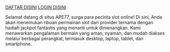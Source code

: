 [DAFTAR DISINI](https://selaluape77.com/)
[LOGIN DISINI](https://selaluape77.com/)


Selamat datang di situs APE77, surga para pecinta slot online! Di sini, Anda akan menemukan ribuan permainan slot dari provider ternama dengan hadiah jackpot fantastis yang menanti untuk dimenangkan. Kami menawarkan pengalaman bermain yang aman, nyaman, dan mudah diakses melalui berbagai perangkat, termasuk desktop, laptop, tablet, dan smartphone.

